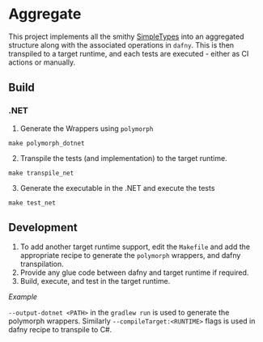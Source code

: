# Aggregate

This project implements all the smithy [SimpleTypes](https://smithy.io/2.0/spec/simple-types.html) into an aggregated structure along with the associated operations in `dafny`. This is then transpiled to a target runtime, and each tests are executed - either as CI actions or manually.

## Build

### .NET

1. Generate the Wrappers using `polymorph`

```
make polymorph_dotnet
```

2. Transpile the tests (and implementation) to the target runtime.

```
make transpile_net
```

3. Generate the executable in the .NET and execute the tests

```
make test_net
```

## Development

1. To add another target runtime support, edit the `Makefile` and add the appropriate recipe to generate the `polymorph` wrappers, and dafny transpilation.
2. Provide any glue code between dafny and target runtime if required.
3. Build, execute, and test in the target runtime.

_Example_

`--output-dotnet <PATH>` in the `gradlew run` is used to generate the polymorph wrappers. Similarly `--compileTarget:<RUNTIME>` flags is used in dafny recipe to transpile to C#.
